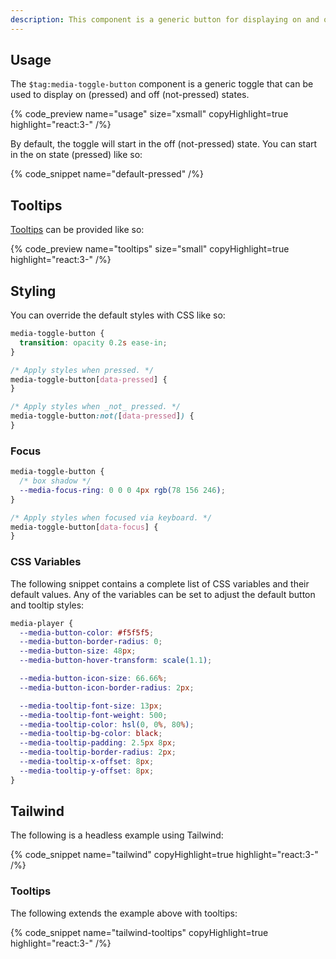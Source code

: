 ```yaml
---
description: This component is a generic button for displaying on and off states.
---
```


## Usage

The `$tag:media-toggle-button` component is a generic toggle that can be used to display
on (pressed) and off (not-pressed) states.

{% code_preview name="usage" size="xsmall" copyHighlight=true highlight="react:3-" /%}

By default, the toggle will start in the off (not-pressed) state. You can start in the on state
(pressed) like so:

{% code_snippet name="default-pressed" /%}

## Tooltips

[Tooltips](https://developer.mozilla.org/en-US/docs/Web/Accessibility/ARIA/Roles/tooltip_role) can
be provided like so:

{% code_preview name="tooltips" size="small" copyHighlight=true highlight="react:3-" /%}

## Styling

You can override the default styles with CSS like so:

```css {% copy=true %}
media-toggle-button {
  transition: opacity 0.2s ease-in;
}

/* Apply styles when pressed. */
media-toggle-button[data-pressed] {
}

/* Apply styles when _not_ pressed. */
media-toggle-button:not([data-pressed]) {
}
```

### Focus

```css {% copy=true %}
media-toggle-button {
  /* box shadow */
  --media-focus-ring: 0 0 0 4px rgb(78 156 246);
}

/* Apply styles when focused via keyboard. */
media-toggle-button[data-focus] {
}
```

### CSS Variables

The following snippet contains a complete list of CSS variables and their default values. Any
of the variables can be set to adjust the default button and tooltip styles:

```css {% copy=true %}
media-player {
  --media-button-color: #f5f5f5;
  --media-button-border-radius: 0;
  --media-button-size: 48px;
  --media-button-hover-transform: scale(1.1);

  --media-button-icon-size: 66.66%;
  --media-button-icon-border-radius: 2px;

  --media-tooltip-font-size: 13px;
  --media-tooltip-font-weight: 500;
  --media-tooltip-color: hsl(0, 0%, 80%);
  --media-tooltip-bg-color: black;
  --media-tooltip-padding: 2.5px 8px;
  --media-tooltip-border-radius: 2px;
  --media-tooltip-x-offset: 8px;
  --media-tooltip-y-offset: 8px;
}
```

## Tailwind

The following is a headless example using Tailwind:

{% code_snippet name="tailwind" copyHighlight=true highlight="react:3-" /%}

### Tooltips

The following extends the example above with tooltips:

{% code_snippet name="tailwind-tooltips" copyHighlight=true highlight="react:3-" /%}
